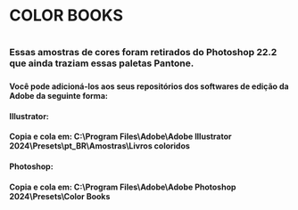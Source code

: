<h1>COLOR BOOKS<H1>
<h3>Essas amostras de cores foram retirados do Photoshop 22.2 que ainda traziam essas paletas Pantone.<h3>

<h4>Você pode adicioná-los aos seus repositórios dos softwares de edição da Adobe da seguinte forma:<H4>


<h4>Illustrator:<h4>
<h4>Copia e cola em: C:\Program Files\Adobe\Adobe Illustrator 2024\Presets\pt_BR\Amostras\Livros coloridos<h4>

<h4>Photoshop:<h4>
<h4>Copia e cola em: C:\Program Files\Adobe\Adobe Photoshop 2024\Presets\Color Books<h4>

